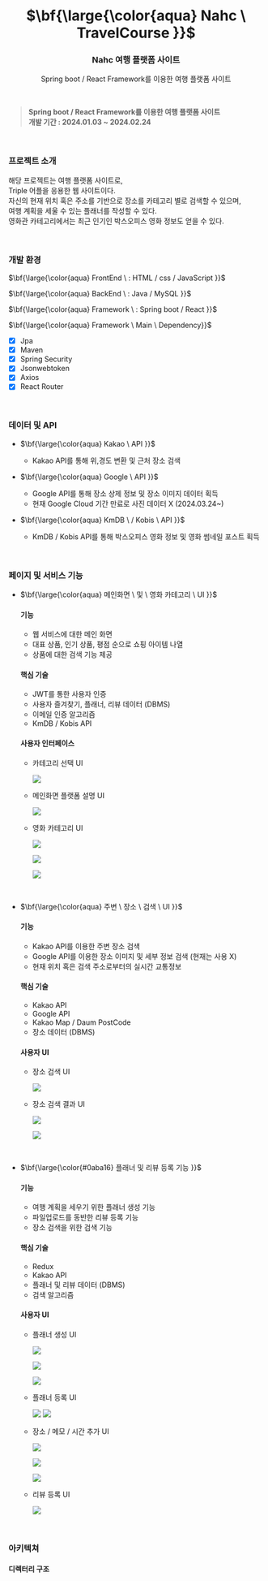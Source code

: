 <h1 align="center">$\bf{\large{\color{aqua} Nahc \ TravelCourse }}$</h1>
<h3 align="center">
    Nahc 여행 플랫폼 사이트
</h3>
<p align="center">
   Spring boot / React Framework를 이용한 여행 플랫폼 사이트
</p>

<br>

<blockquote>
  <p dir="auto">
     <strong> Spring boot / React Framework를 이용한 여행 플랫폼 사이트 </strong> <br>
     <strong> 개발 기간 : 2024.01.03 ~ 2024.02.24 </strong> <br>
  </p>
</blockquote>

<br>

### 프로젝트 소개
해당 프로젝트는 여행 플랫폼 사이트로, <br>
Triple 어플을 응용한 웹 사이트이다. <br>
자신의 현재 위치 혹은 주소를 기반으로 장소를 카테고리 별로 검색할 수 있으며, <br>
여행 계획을 세울 수 있는 플래너를 작성할 수 있다. <br>
영화관 카테고리에서는 최근 인기인 박스오피스 영화 정보도 얻을 수 있다. <br>

<br> 

### 개발 환경
<p>$\bf{\large{\color{aqua} FrontEnd \ : HTML / css / JavaScript }}$</p>
<p>$\bf{\large{\color{aqua} BackEnd \ : Java / MySQL }}$</p>
<p>$\bf{\large{\color{aqua} Framework \ : Spring boot / React }}$</p>
<p>$\bf{\large{\color{aqua} Framework \ Main \  Dependency}}$</p>

- [x] Jpa
- [x] Maven
- [x] Spring Security
- [x] Jsonwebtoken
- [X] Axios
- [X] React Router  

<br>

### 데이터 및 API
- <p>$\bf{\large{\color{aqua} Kakao \ API  }}$</p>
  
  - Kakao API를 통해 위,경도 변환 및 근처 장소 검색
    
- <p>$\bf{\large{\color{aqua} Google \ API  }}$</p>
  
  - Google API를 통해 장소 상제 정보 및 장소 이미지 데이터 획득
  - 현재 Google Cloud 기간 만료로 사진 데이터 X (2024.03.24~)
    
- <p>$\bf{\large{\color{aqua} KmDB \ / Kobis \ API  }}$</p>
  
  - KmDB / Kobis API를 통해 박스오피스 영화 정보 및 영화 썸네일 포스트 획득

<br>

### 페이지 및 서비스 기능

- <p>$\bf{\large{\color{aqua} 메인화면 \ 및 \ 영화 카테고리 \ UI }}$</p>

   #### 기능
     * 웹 서비스에 대한 메인 화면
     * 대표 상품, 인기 상품, 평점 순으로 쇼핑 아이템 나열
     * 상품에 대한 검색 기능 제공
   #### 핵심 기술
     * JWT를 통한 사용자 인증
     * 사용자 즐겨찾기, 플래너, 리뷰 데이터 (DBMS)
     * 이메일 인증 알고리즘
     * KmDB / Kobis API
   #### 사용자 인터페이스
     * 카테고리 선택 UI
       <p align="left">
         <img src="https://github.com/user-attachments/assets/c3266479-177b-4aad-96e1-2a9e22a747a3"/>
       </p>

     * 메인화면 플랫폼 설명 UI
       <p align="left">
         <img src="https://github.com/user-attachments/assets/4b9bf45d-c44b-4ccc-9e2f-c5e0c7ec3043"/>
       </p>
       
     * 영화 카테고리 UI
       <p align="left">
         <img src="https://github.com/user-attachments/assets/479a584d-f8e6-4fde-9ee2-77a907dfecc5"/>
       </p>
       <p align="left">
         <img src="https://github.com/user-attachments/assets/9226e728-79c0-43a8-a49b-35475659a3f0"/>
       </p>
        <p align="left">
         <img src="https://github.com/user-attachments/assets/31bd9a20-b04f-4e0f-9bee-2125be04d829"/>
       </p>
       
<br>

- <p>$\bf{\large{\color{aqua} 주변 \ 장소 \ 검색 \ UI }}$</p>

   #### 기능
     * Kakao API를 이용한 주변 장소 검색
     * Google API를 이용한 장소 이미지 및 세부 정보 검색 (현재는 사용 X)
     * 현재 위치 혹은 검색 주소로부터의 실시간 교통정보
   #### 핵심 기술
     * Kakao API
     * Google API
     * Kakao Map / Daum PostCode
     * 장소 데이터 (DBMS)
   #### 사용자 UI
     * 장소 검색 UI <br>
       <p align="left">
         <img src="https://github.com/user-attachments/assets/b6a0ef48-61aa-496b-a417-ed668159710a"/>
       </p>
       
     * 장소 검색 결과 UI
       <p align="left">
         <img src="https://github.com/user-attachments/assets/a7f533bc-77fe-4942-8af8-4c699ccdb820"/>
       </p>
       <p align="left">
         <img src="https://github.com/user-attachments/assets/56577a10-50e1-4a8e-a9f8-b9eb15c044af"/>
       </p>

<br>

- <p>$\bf{\large{\color{#0aba16} 플래너 및 리뷰 등록 기능 }}$</p>

   #### 기능
     * 여행 계획을 세우기 위한 플래너 생성 기능
     * 파일업로드를 동반한 리뷰 등록 기능
     * 장소 검색을 위한 검색 기능
   #### 핵심 기술
     * Redux
     * Kakao API
     * 플래너 및 리뷰 데이터 (DBMS)
     * 검색 알고리즘
   #### 사용자 UI
     * 플래너 생성 UI
       <p align="left">
         <img src="https://github.com/user-attachments/assets/24ced2f8-ca2c-46f7-b632-0a51a216d305"/>
       </p>
       <p align="left">
         <img src="https://github.com/user-attachments/assets/d152af09-8dde-49f4-8244-2edff03f2bf9"/>
       </p>
       <p align="left">
         <img src="https://github.com/user-attachments/assets/4a8aed39-f1a7-43ec-b92e-2cbdfcf91fae"/>
       </p>
       
     * 플래너 등록 UI
       <p align="left">
         <img src="https://github.com/user-attachments/assets/45d679a4-0d6a-4118-8e67-0b2a99758b11"/>
         <img src="https://github.com/user-attachments/assets/5dc0e0d0-4ff0-4096-a30f-02b072173fd3"/>
       </p>

     * 장소 / 메모 / 시간 추가 UI
       <p align="left">
         <img src="https://github.com/user-attachments/assets/01cfc8c6-0fa3-4871-ab3f-b3d8e1602fc1"/>
       </p>
       <p align="left">
         <img src="https://github.com/user-attachments/assets/9fa5749d-44f2-4cb4-ad60-da101695d906"/>
       </p>
       <p align="left">
         <img src="https://github.com/user-attachments/assets/0cb6d4c8-8879-476e-ac3b-61467bbf501c"/>
       </p>

     * 리뷰 등록 UI
       <p align="left">
         <img src="https://github.com/user-attachments/assets/1095d8ba-da67-4931-9d12-98c0a241f826"/>
       </p>

<br> 

### 아키텍쳐
#### 디렉터리 구조
```

```
